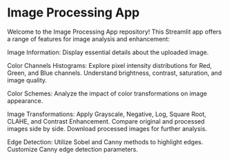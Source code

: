 # Image Processing App
Welcome to the Image Processing App repository! This Streamlit app offers a range of features for image analysis and enhancement:

Image Information:
Display essential details about the uploaded image.

Color Channels Histograms:
Explore pixel intensity distributions for Red, Green, and Blue channels.
Understand brightness, contrast, saturation, and image quality.

Color Schemes:
Analyze the impact of color transformations on image appearance.

Image Transformations:
Apply Grayscale, Negative, Log, Square Root, CLAHE, and Contrast Enhancement.
Compare original and processed images side by side.
Download processed images for further analysis.

Edge Detection:
Utilize Sobel and Canny methods to highlight edges.
Customize Canny edge detection parameters.
